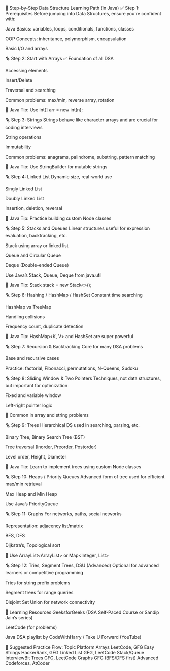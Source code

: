🧩 Step-by-Step Data Structure Learning Path (in Java)
✅ Step 1: Prerequisites
Before jumping into Data Structures, ensure you're confident with:

Java Basics: variables, loops, conditionals, functions, classes

OOP Concepts: inheritance, polymorphism, encapsulation

Basic I/O and arrays

🪜 Step 2: Start with Arrays
✅ Foundation of all DSA

Accessing elements

Insert/Delete

Traversal and searching

Common problems: max/min, reverse array, rotation

🧠 Java Tip: Use int[] arr = new int[n];

🪜 Step 3: Strings
Strings behave like character arrays and are crucial for coding interviews

String operations

Immutability

Common problems: anagrams, palindrome, substring, pattern matching

🧠 Java Tip: Use StringBuilder for mutable strings

🪜 Step 4: Linked List
Dynamic size, real-world use

Singly Linked List

Doubly Linked List

Insertion, deletion, reversal

🧠 Java Tip: Practice building custom Node classes

🪜 Step 5: Stacks and Queues
Linear structures useful for expression evaluation, backtracking, etc.

Stack using array or linked list

Queue and Circular Queue

Deque (Double-ended Queue)

Use Java’s Stack, Queue, Deque from java.util

🧠 Java Tip: Stack<Integer> stack = new Stack<>();

🪜 Step 6: Hashing / HashMap / HashSet
Constant time searching

HashMap vs TreeMap

Handling collisions

Frequency count, duplicate detection

🧠 Java Tip: HashMap<K, V> and HashSet<E> are super powerful

🪜 Step 7: Recursion & Backtracking
Core for many DSA problems

Base and recursive cases

Practice: factorial, Fibonacci, permutations, N-Queens, Sudoku

🪜 Step 8: Sliding Window & Two Pointers
Techniques, not data structures, but important for optimization

Fixed and variable window

Left-right pointer logic

🧠 Common in array and string problems

🪜 Step 9: Trees
Hierarchical DS used in searching, parsing, etc.

Binary Tree, Binary Search Tree (BST)

Tree traversal (Inorder, Preorder, Postorder)

Level order, Height, Diameter

🧠 Java Tip: Learn to implement trees using custom Node classes

🪜 Step 10: Heaps / Priority Queues
Advanced form of tree used for efficient max/min retrieval

Max Heap and Min Heap

Use Java’s PriorityQueue

🪜 Step 11: Graphs
For networks, paths, social networks

Representation: adjacency list/matrix

BFS, DFS

Dijkstra’s, Topological sort

🧠 Use ArrayList<ArrayList<Integer>> or Map<Integer, List<Integer>>

🪜 Step 12: Tries, Segment Trees, DSU (Advanced)
Optional for advanced learners or competitive programming

Tries for string prefix problems

Segment trees for range queries

Disjoint Set Union for network connectivity

🚀 Learning Resources
GeeksforGeeks (DSA Self-Paced Course or Sandip Jain’s series)

LeetCode (for problems)

Java DSA playlist by CodeWithHarry / Take U Forward (YouTube)

🧪 Suggested Practice Flow:
Topic	Platform
Arrays	LeetCode, GFG Easy
Strings	HackerRank, GFG
Linked List	GFG, LeetCode
Stack/Queue	InterviewBit
Trees	GFG, LeetCode
Graphs	GFG (BFS/DFS first)
Advanced	Codeforces, AtCoder
